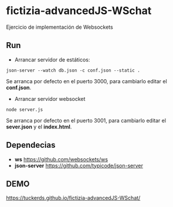 # fictizia-advancedJS-WSchat
Ejercicio de implementación de Websockets

## Run
* Arrancar servidor de estáticos:
```
json-server --watch db.json -c conf.json --static .
```
Se arranca por defecto en el puerto 3000, para cambiarlo editar el **conf.json**.

* Arrancar servidor websocket
```
node server.js
```
Se arranca por defecto en el puerto 3001, para cambiarlo editar el **sever.json** y el **index.html**.

## Dependecias
* **ws** https://github.com/websockets/ws
* **json-server** https://github.com/typicode/json-server

## DEMO
https://tuckerds.github.io/fictizia-advancedJS-WSchat/

